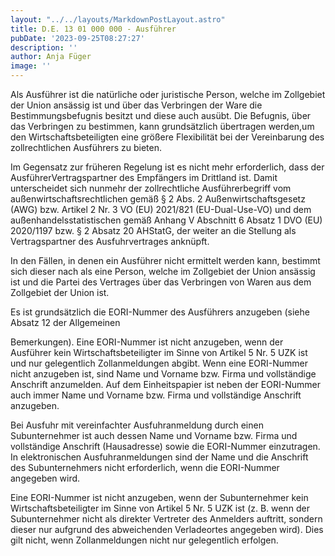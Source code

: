 ```yaml
---
layout: "../../layouts/MarkdownPostLayout.astro"
title: D.E. 13 01 000 000 - Ausführer
pubDate: '2023-09-25T08:27:27'
description: ''
author: Anja Füger
image: ''
---
```


Als Ausführer ist die natürliche oder juristische Person, welche im Zollgebiet der Union ansässig ist und über das Verbringen der Ware die Bestimmungsbefugnis besitzt und diese auch ausübt. Die Befugnis, über das Verbringen zu bestimmen, kann grundsätzlich übertragen werden,um den Wirtschaftsbeteiligten eine größere Flexibilität bei der Vereinbarung des zollrechtlichen Ausführers zu bieten.

Im Gegensatz zur früheren Regelung ist es nicht mehr erforderlich, dass der AusführerVertragspartner des Empfängers im Drittland ist. Damit unterscheidet sich nunmehr der zollrechtliche Ausführerbegriff vom außenwirtschaftsrechtlichen gemäß § 2 Abs. 2 Außenwirtschaftsgesetz (AWG) bzw. Artikel 2 Nr. 3 VO (EU) 2021/821 (EU-Dual-Use-VO) und dem außenhandelsstatistischen gemäß Anhang V Abschnitt 6 Absatz 1 DVO (EU) 2020/1197 bzw. § 2 Absatz 20 AHStatG, der weiter an die Stellung als Vertragspartner des Ausfuhrvertrages anknüpft.

In den Fällen, in denen ein Ausführer nicht ermittelt werden kann, bestimmt sich dieser nach als eine Person, welche im Zollgebiet der Union ansässig ist und die Partei des Vertrages über das Verbringen von Waren aus dem Zollgebiet der Union ist.

Es ist grundsätzlich die EORI-Nummer des Ausführers anzugeben (siehe Absatz 12 der Allgemeinen

Bemerkungen). Eine EORI-Nummer ist nicht anzugeben, wenn der Ausführer kein Wirtschaftsbeteiligter im Sinne von Artikel 5 Nr. 5 UZK ist und nur gelegentlich Zollanmeldungen abgibt. Wenn eine EORI-Nummer nicht anzugeben ist, sind Name und Vorname bzw. Firma und vollständige Anschrift anzumelden. Auf dem Einheitspapier ist neben der EORI-Nummer auch immer Name und Vorname bzw. Firma und vollständige Anschrift anzugeben.

Bei Ausfuhr mit vereinfachter Ausfuhranmeldung durch einen Subunternehmer ist auch dessen Name und Vorname bzw. Firma und vollständige Anschrift (Hausadresse) sowie die EORI-Nummer einzutragen. In elektronischen Ausfuhranmeldungen sind der Name und die Anschrift des Subunternehmers nicht erforderlich, wenn die EORI-Nummer angegeben wird.

Eine EORI-Nummer ist nicht anzugeben, wenn der Subunternehmer kein Wirtschaftsbeteiligter im Sinne von Artikel 5 Nr. 5 UZK ist (z. B. wenn der Subunternehmer nicht als direkter Vertreter des Anmelders auftritt, sondern dieser nur aufgrund des abweichenden Verladeortes angegeben wird). Dies gilt nicht, wenn Zollanmeldungen nicht nur gelegentlich erfolgen.